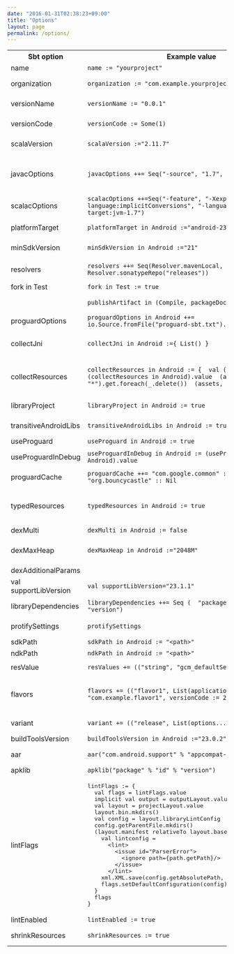 ```yaml
---
date: "2016-01-31T02:38:23+09:00"
title: "Options"
layout: page
permalink: /options/
---
```


<div class="box">
  <div class="box-body no-padding">
    <table class="table table-bordered table-striped">
    	<tr>
    		<th>Sbt option</th>
    		<th>Example value</th>
    		<th>Gradle option</th>
    		<th>Example value</th>
    		<th style="min-width: 200px">Description</th>
    	</tr>
    	<tr>
    		<td>name</td>
    		<td><code>name := &quot;yourproject&quot;</code></td>
    		<td>-</td>
    		<td>-</td>
    		<td>Name of your project</td>
    	</tr>
    	<tr>
    		<td>organization</td>
    		<td><code>organization := &quot;com.example.yourproject&quot;</code></td>
    		<td>applicationId</td>
    		<td><code>applicationId 'com.example.yourproject'</code></td>
    		<td>Package, id of your project</td>
    	</tr>
    	<tr>
    		<td>versionName</td>
    		<td><code>versionName := &quot;0.0.1&quot;</code></td>
    		<td>versionName</td>
    		<td><code>versionName 1</code></td>
    		<td>Version of your application</td>
    	</tr>
    	<tr>
    		<td>versionCode</td>
    		<td><code>versionCode := Some(1)</code></td>
    		<td>versionCode</td>
    		<td><code>versionCode 1</code></td>
    		<td>Code version of your application</td>
    	</tr>
    	<tr>
    		<td>scalaVersion</td>
    		<td><code>scalaVersion :=&quot;2.11.7&quot;</code></td>
    		<td>-</td>
    		<td>-</td>
    		<td>Scala version which is used in current project</td>
    	</tr>
    	<tr>
    		<td>javacOptions</td>
    		<td><code>javacOptions ++= Seq(&quot;-source&quot;, &quot;1.7&quot;, &quot;-target&quot;, &quot;1.7&quot;)</code></td>
    		<td>compileOptions</td>
    		<td><pre>compileOptions {
  sourceCompatibility JavaVersion.VERSION_1_7
  targetCompatibility JavaVersion.VERSION_1_7
  }</pre></td>
    		<td>Options for Java in current project, Java code version, etc.</td>
    	</tr>
    	<tr>
    		<td>scalacOptions</td>
    		<td><code>scalacOptions ++=Seq(&quot;-feature&quot;, &quot;-Xexperimental&quot; ,&quot;-language:implicitConversions&quot;, &quot;-language:postfixOps&quot;, &quot;-target:jvm-1.7&quot;)</code></td>
    		<td>-</td>
    		<td>-</td>
    		<td>Options for Scala</td>
    	</tr>
    	<tr>
    		<td>platformTarget</td>
    		<td><code>platformTarget in Android :=&quot;android-23&quot;</code></td>
    		<td>targetSdkVersion, compileSdkVersion</td>
    		<td><code>targetSdkVersion 23, compileSdkVersion 23</code></td>
    		<td>Compile and target sdk for project</td>
    	</tr>
    	<tr>
    		<td>minSdkVersion</td>
    		<td><code>minSdkVersion in Android :=&quot;21&quot;</code></td>
    		<td>minSdkVersion</td>
    		<td><code>minSdkVersion 21</code></td>
    		<td>Minimum android SDK version to support</td>
    	</tr>
    	<tr>
    		<td>resolvers</td>
    		<td><code>resolvers ++= Seq(Resolver.mavenLocal, Resolver.sonatypeRepo(&quot;releases&quot;))</code></td>
    		<td>repositories</td>
    		<td><code>repositories {        jcenter()        maven { url 'https://maven.fabric.io/public' }    }</code></td>
    		<td>Repositiories for dependencies</td>
    	</tr>
    	<tr>
    		<td>fork in Test</td>
    		<td><code>fork in Test := true</code></td>
    		<td>-</td>
    		<td>-</td>
    		<td>Fork process for testing</td>
    	</tr>
    	<tr>
    		<td></td>
    		<td><code>publishArtifact in (Compile, packageDoc)</code></td>
    		<td>packagingOptions</td>
    		<td><code>packagingOptions {        exclude 'META-INF/LICENSE.txt'    }</code></td>
    		<td>Packaging options, i.e. excluding META-INF files</td>
    	</tr>
    	<tr>
    		<td>proguardOptions</td>
    		<td><code>proguardOptions in Android ++= io.Source.fromFile(&quot;proguard-sbt.txt&quot;).getLines.toSeq</code></td>
    		<td>proguardFiles</td>
    		<td></td>
    		<td>Proguard options</td>
    	</tr>
    	<tr>
    		<td>collectJni </td>
    		<td><code>collectJni in Android :={ List() }</code></td>
    		<td>?</td>
    		<td></td>
    		<td>Collecting jni files (not needed to set if not using jni)</td>
    	</tr>
    	<tr>
    		<td>collectResources</td>
    		<td><code>collectResources in Android := {  val (assets, res)=(collectResources in Android).value  (assets ** &quot;*&quot;).get.foreach(_.delete())  (assets, res)}</code></td>
    		<td>?</td>
    		<td></td>
    		<td>Collecting resources from project to apk, settings up paths, deleting resources from apk</td>
    	</tr>
    	<tr>
    		<td>libraryProject </td>
    		<td><code>libraryProject in Android := true</code></td>
    		<td></td>
    		<td><code>dependencies { compile fileTree(dir: 'libs', include: ['*.jar']) }</code></td>
    		<td>Configure current sbt project as library project</td>
    	</tr>
    	<tr>
    		<td>transitiveAndroidLibs </td>
    		<td><code>transitiveAndroidLibs in Android := true</code></td>
    		<td></td>
    		<td><code>compile('dependency'){ transitive=true; }</code></td>
    		<td>Include transitive dependencies</td>
    	</tr>
    	<tr>
    		<td>useProguard </td>
    		<td><code>useProguard in Android := true</code></td>
    		<td>minifyEnabled</td>
    		<td><code>minifyEnabled true</code></td>
    		<td>Enable proguard</td>
    	</tr>
    	<tr>
    		<td>useProguardInDebug </td>
    		<td><code>useProguardInDebug in Android := (useProguard in Android).value</code></td>
    		<td>minifyEnabled</td>
    		<td><code>minifyEnabled true</code></td>
    		<td>Enable proguard in debug mode</td>
    	</tr>
    	<tr>
    		<td>proguardCache</td>
    		<td><code>proguardCache ++= &quot;com.google.common&quot; :: &quot;org.bouncycastle&quot; :: Nil</code></td>
    		<td>-</td>
    		<td>-</td>
    		<td>Proguard caching &lt;link to section&gt;</td>
    	</tr>
    	<tr>
    		<td>typedResources </td>
    		<td><code>typedResources in Android := true</code></td>
    		<td>-</td>
    		<td>-</td>
    		<td>Enable generating typed resource from views (type safe for xml views in scala code)</td>
    	</tr>
    	<tr>
    		<td>dexMulti </td>
    		<td><code>dexMulti in Android := false</code></td>
    		<td>multiDexEnabled</td>
    		<td><code>multiDexEnabled true</code></td>
    		<td>Enable / disable multidex</td>
    	</tr>
    	<tr>
    		<td>dexMaxHeap </td>
    		<td><code>dexMaxHeap in Android :=&quot;2048M&quot;</code></td>
    		<td>dexOptions { javaMaxHeapSize }</td>
    		<td><code>dexOptions {        javaMaxHeapSize &quot;2048M&quot;    }</code></td>
    		<td>Set dex heap size</td>
    	</tr>
    	<tr>
    		<td>dexAdditionalParams </td>
    		<td></td>
    		<td>dexOptions</td>
    		<td></td>
    		<td>Set other dex options</td>
    	</tr>
    	<tr>
    		<td>val supportLibVersion</td>
    		<td><code>val supportLibVersion=&quot;23.1.1&quot;</code></td>
    		<td>def supportLibVersion</td>
    		<td><code>def supportLibVersion=&quot;23.1.1&quot;</code></td>
    		<td>Sample of creating local variable in build file</td>
    	</tr>
    	<tr>
    		<td>libraryDependencies</td>
    		<td><code>libraryDependencies ++= Seq (  &quot;package&quot; % &quot;id&quot; % &quot;version&quot;)</code></td>
    		<td>dependencies</td>
    		<td><code>dependencies {  compile &quot;&quot;}</code></td>
    		<td>Specify project dependencies</td>
    	</tr>
    	<tr>
    		<td>protifySettings</td>
    		<td><code>protifySettings</code></td>
    		<td>-</td>
    		<td>-</td>
    		<td>Add support for protify (Instant mode but better)</td>
    	</tr>
    	<tr>
    		<td>sdkPath </td>
    		<td><code>sdkPath in Android := &quot;&lt;path&gt;&quot;</code></td>
    		<td>-</td>
    		<td>-</td>
    		<td>Specify sdkPath</td>
    	</tr>
    	<tr>
    		<td>ndkPath </td>
    		<td><code>ndkPath in Android := &quot;&lt;path&gt;&quot;</code></td>
    		<td>-</td>
    		<td>-</td>
    		<td>Specify ndkPath</td>
    	</tr>
    	<tr>
    		<td>resValue</td>
    		<td><code>resValues += ((&quot;string&quot;, &quot;gcm_defaultSenderId&quot;, &quot;yourid&quot;))</code></td>
    		<td>resValue</td>
    		<td><code>defaultConfig { resValue &quot;string&quot;, &quot;gcm_defaultSenderId&quot;, &quot;youid&quot; }</code></td>
    		<td>Add resValue</td>
    	</tr>
    	<tr>
    		<td>flavors</td>
    		<td><code>flavors += ((&quot;flavor1&quot;, List(applicationId := &quot;com.example.flavor1&quot;, versionCode := 20)))</code></td>
    		<td>productFlavors</td>
    		<td><code>productFlavors {        flavor1 {            packageName &quot;com.example.flavor1&quot;            versionCode 20         }         flavor2 {             packageName &quot;com.example.flavor2&quot;                 minSdkVersion 14         }    }</code></td>
    		<td>Setup for product flavors (link to google)</td>
    	</tr>
    	<tr>
    		<td>variant</td>
    		<td><code>variant += ((&quot;release&quot;, List(options...)))</code></td>
    		<td>buildTypes</td>
    		<td><code>buildTypes { release {} debug {} }</code></td>
    		<td>Setup project build types (link to google)</td>
    	</tr>
    	<tr>
    		<td>buildToolsVersion</td>
    		<td><code>buildToolsVersion in Android :=&quot;23.0.2&quot;</code></td>
    		<td>buildToolsVersion</td>
    		<td><code>buildToolsVersion &quot;23.0.2&quot;</code></td>
    		<td>Specify build tools version</td>
    	</tr>
    	<tr>
    		<td>aar</td>
    		<td><code>aar(&quot;com.android.support&quot; % &quot;appcompat-v7&quot; % &quot;23.1.1&quot;)</code></td>
    		<td>-</td>
    		<td>-</td>
    		<td>Add aar dependecy to project</td>
    	</tr>
    	<tr>
    		<td>apklib</td>
    		<td><code>apklib(&quot;package&quot; % &quot;id&quot; % &quot;version&quot;)</code></td>
    		<td>-</td>
    		<td>-</td>
    		<td>Add apklib to dependency </td>
    	</tr>
    	<tr>
    		<td>lintFlags</td>
    		<td><pre>lintFlags := {
  val flags = lintFlags.value
  implicit val output = outputLayout.value
  val layout = projectLayout.value
  layout.bin.mkdirs()
  val config = layout.libraryLintConfig
  config.getParentFile.mkdirs()
  (layout.manifest relativeTo layout.base) foreach { path =>
    val lintconfig =
      &lt;lint&gt;
        &lt;issue id=&quot;ParserError&quot;&gt;
          &lt;ignore path={path.getPath}/&gt;
        &lt;/issue&gt; 
      &lt;/lint&gt;
    xml.XML.save(config.getAbsolutePath, lintconfig, &quot;utf-8&quot;)
    flags.setDefaultConfiguration(config)
  }
  flags
}</pre></td>
    		<td> lintOptions</td>
    		<td><code>lintOptions { abortOnError false}</code></td>
    		<td>Flags for lint</td>
    	</tr>
    	<tr>
    		<td>lintEnabled</td>
    		<td><code>lintEnabled := true</code></td>
    		<td></td>
    		<td></td>
    		<td>Enable, diable lint</td>
    	</tr>
    	<tr>
    		<td>shrinkResources</td>
    		<td><code>shrinkResources := true</code></td>
    		<td>shrinkResources</td>
    		<td><code>shrinkResources true</code></td>
    		<td>Enable shrinking resources</td>
    	</tr>
    </table>
  </div>
</div>
